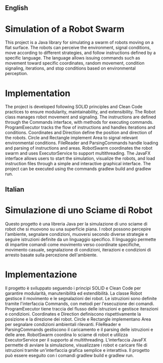 ## English

# Simulation of a Robot Swarm
This project is a Java library for simulating a swarm of robots moving on a flat surface. The robots can perceive the environment, signal conditions, move according to different strategies, and follow instructions defined by a specific language. The language allows issuing commands such as movement toward specific coordinates, random movement, condition signaling, iterations, and stop conditions based on environmental perception.

# Implementation
The project is developed following SOLID principles and Clean Code practices to ensure modularity, maintainability, and extensibility. 
The Robot class manages robot movement and signaling. 
The instructions are defined through the Commands interface, with methods for executing commands. 
ProgramExecutor tracks the flow of instructions and handles iterations and conditions. 
Coordinates and Direction define the position and direction of the robots. 
Circle and Rectangle implement Area to signal relevant environmental conditions. 
FileReader and ParsingCommands handle loading and parsing of instructions and areas. 
RobotSwarm coordinates the robot swarm and uses ExecutorService to support multithreading. 
The JavaFX interface allows users to start the simulation, visualize the robots, and load instruction files through a simple and interactive graphical interface. 
The project can be executed using the commands gradlew build and gradlew run.



## Italian

# Simulazione di uno Sciame di Robot

Questo progetto è una libreria Java per la simulazione di uno sciame di robot che si muovono su una superficie piana. I robot possono percepire l'ambiente, segnalare condizioni, muoversi secondo diverse strategie e seguire istruzioni definite da un linguaggio specifico. Il linguaggio permette di impartire comandi come movimento verso coordinate specifiche, movimento casuale, segnalazione di condizioni, iterazioni e condizioni di arresto basate sulla percezione dell'ambiente.

# Implementazione

Il progetto è sviluppato seguendo i principi SOLID e Clean Code per garantire modularità, manutenibilità ed estendibilità.
La classe Robot gestisce il movimento e le segnalazioni dei robot.
Le istruzioni sono definite tramite l'interfaccia Commands, con metodi per l'esecuzione dei comandi.
ProgramExecutor tiene traccia del flusso delle istruzioni e gestisce iterazioni e condizioni.
Coordinates e Direction definiscono rispettivamente la posizione e la direzione dei robot.
Circle e Rectangle implementano Area per segnalare condizioni ambientali rilevanti.
FileReader e ParsingCommands gestiscono il caricamento e il parsing delle istruzioni e delle aree.
RobotSwarm coordina lo sciame di robot e utilizza ExecutorService per il supporto al multithreading.
L'interfaccia JavaFX permette di avviare la simulazione, visualizzare i robot e caricare file di istruzioni tramite un'interfaccia grafica semplice e interattiva.
Il progetto può essere eseguito con i comandi gradlew build e gradlew run.



